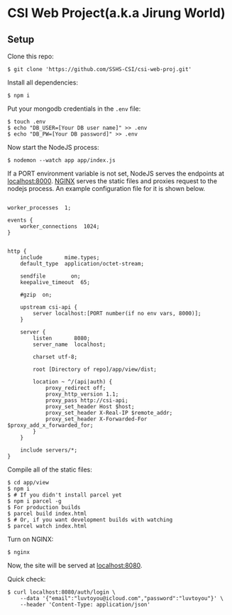 # CSI Web Project(a.k.a Jirung World)

## Setup

Clone this repo:

```shell
$ git clone 'https://github.com/SSHS-CSI/csi-web-proj.git'
```

Install all dependencies:

```shell
$ npm i
```

Put your mongodb credentials in the `.env` file:

```shell
$ touch .env
$ echo "DB_USER=[Your DB user name]" >> .env
$ echo "DB_PW=[Your DB password]" >> .env
```

Now start the NodeJS process:

```shell
$ nodemon --watch app app/index.js
```

If a PORT environment variable is not set, NodeJS serves the endpoints at [localhost:8000](http://localhost:8000). [NGINX](http://nginx.org) serves the static files and proxies request to the nodejs process.
An example configuration file for it is shown below.

```nginx

worker_processes  1;

events {
    worker_connections  1024;
}


http {
    include       mime.types;
    default_type  application/octet-stream;

    sendfile        on;
    keepalive_timeout  65;

    #gzip  on;

    upstream csi-api {
        server localhost:[PORT number(if no env vars, 8000)];
    }

    server {
        listen       8080;
        server_name  localhost;

        charset utf-8;

        root [Directory of repo]/app/view/dist;

        location ~ ^/(api|auth) {
            proxy_redirect off;
            proxy_http_version 1.1;
            proxy_pass http://csi-api;
            proxy_set_header Host $host;
            proxy_set_header X-Real-IP $remote_addr;
            proxy_set_header X-Forwarded-For $proxy_add_x_forwarded_for;
        }
    }

    include servers/*;
}

```

Compile all of the static files:

```shell
$ cd app/view
$ npm i
$ # If you didn't install parcel yet
$ npm i parcel -g
$ For production builds
$ parcel build index.html
$ # Or, if you want development builds with watching
$ parcel watch index.html
```

Turn on NGINX:

```shell
$ nginx
```

Now, the site will be served at [localhost:8080](http://localhost:8080).

Quick check:

``` shell
$ curl localhost:8080/auth/login \
    --data '{"email":"luvtoyou@icloud.com","password":"luvtoyou"}' \
    --header 'Content-Type: application/json'
```
